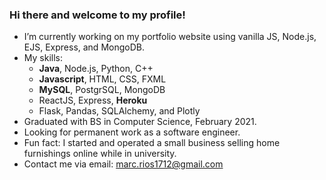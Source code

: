 ### Hi there and welcome to my profile!

- I’m currently working on my portfolio website using vanilla JS, Node.js, EJS, Express, and MongoDB.
- My skills:
    - **Java**, Node.js, Python, C++
    - **Javascript**, HTML, CSS, FXML
    - **MySQL**, PostgrSQL, MongoDB
    - ReactJS, Express, **Heroku**
    - Flask, Pandas, SQLAlchemy, and Plotly
- Graduated with BS in Computer Science, February 2021.
- Looking for permanent work as a software engineer. 
- Fun fact: I started and operated a small business selling home furnishings online while in university.
- Contact me via email: marc.rios1712@gmail.com

